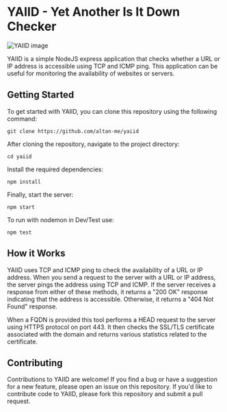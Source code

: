 # YAIID - Yet Another Is It Down Checker

![YAIID image](https://i.imgur.com/dBMuc6U.png)

YAIID is a simple NodeJS express application that checks whether a URL or IP address is accessible using TCP and ICMP ping. This application can be useful for monitoring the availability of websites or servers.

## Getting Started

To get started with YAIID, you can clone this repository using the following command:

```
git clone https://github.com/altan-me/yaiid
```

After cloning the repository, navigate to the project directory:

```
cd yaiid
```

Install the required dependencies:

```
npm install
```

Finally, start the server:

```
npm start
```

To run with nodemon in Dev/Test use:

```
npm test
```

## How it Works

YAIID uses TCP and ICMP ping to check the availability of a URL or IP address. When you send a request to the server with a URL or IP address, the server pings the address using TCP and ICMP. If the server receives a response from either of these methods, it returns a "200 OK" response indicating that the address is accessible. Otherwise, it returns a "404 Not Found" response.

When a FQDN is provided this tool performs a HEAD request to the server using HTTPS protocol on port 443. It then checks the SSL/TLS certificate associated with the domain and returns various statistics related to the certificate.

## Contributing

Contributions to YAIID are welcome! If you find a bug or have a suggestion for a new feature, please open an issue on this repository. If you'd like to contribute code to YAIID, please fork this repository and submit a pull request.
